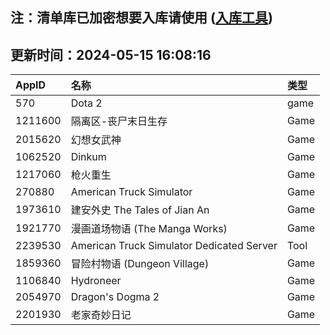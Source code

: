 ## 注：清单库已加密想要入库请使用 ([入库工具](https://github.com/BlankTMing/ManifestAutoUpdate/releases))

## 更新时间：2024-05-15 16:08:16
| AppID | 名称 | 类型  |
| :-------------------- | :----------------------------- | :----------- |
| 570 | Dota 2| game |
| 1211600 | 隔离区-丧尸末日生存| Game |
| 2015620 | 幻想女武神| Game |
| 1062520 | Dinkum| Game |
| 1217060 | 枪火重生| Game |
| 270880 | American Truck Simulator| Game |
| 1973610 | 建安外史 The Tales of Jian An| Game |
| 1921770 | 漫画道场物语 (The Manga Works)| Game |
| 2239530 | American Truck Simulator Dedicated Server| Tool |
| 1859360 | 冒险村物语 (Dungeon Village)| Game |
| 1106840 | Hydroneer| Game |
| 2054970 | Dragon's Dogma 2| Game |
| 2201930 | 老家奇妙日记| Game |
